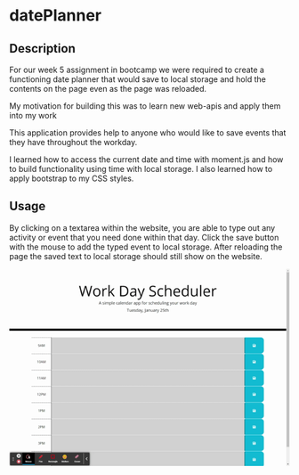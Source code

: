# datePlanner

## Description

For our week 5 assignment in bootcamp we were required to create a functioning date planner that would save to local storage and hold the contents on the page even as the page was reloaded.

My motivation for building this was to learn new web-apis and apply them into my work

This application provides help to anyone who would like to save events that they have throughout the workday.

I learned how to access the current date and time with moment.js and how to build functionality using time with local storage. I also learned how to apply bootstrap to my CSS styles.

## Usage

By clicking on a textarea within the website, you are able to type out any activity or event that you need done within that day. Click the save button with the mouse to add the typed event to local storage. After reloading the page the saved text to local storage should still show on the website.

![datePlanner](./assets/gif/workDayScheduler.gif)